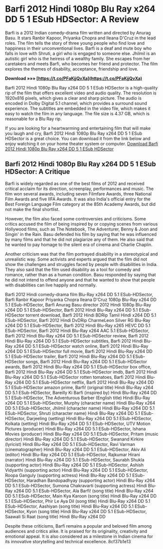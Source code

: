 # Barfi 2012 Hindi 1080p Blu Ray x264 DD 5 1 ESub HDSector: A Review
 
Barfi is a 2012 Indian comedy-drama film written and directed by Anurag Basu. It stars Ranbir Kapoor, Priyanka Chopra and Ileana D'Cruz in the lead roles. The film tells the story of three young people who find love and happiness in their unconventional lives. Barfi is a deaf and mute boy who falls in love with Shruti, a girl who is engaged to someone else. Jhilmil is an autistic girl who is the heiress of a wealthy family. She escapes from her caretakers and meets Barfi, who becomes her friend and protector. The film explores the themes of disability, acceptance, friendship and love.
 
**Download »»» [https://t.co/PFaKjjQvXa](https://t.co/PFaKjjQvXa)**


 
Barfi 2012 Hindi 1080p Blu Ray x264 DD 5 1 ESub HDSector is a high-quality rip of the film that offers excellent video and audio quality. The resolution is 1920x816 pixels, which gives a clear and sharp picture. The audio is encoded in Dolby Digital 5.1 channel, which provides a surround sound experience. The subtitles are embedded in the video file, which makes it easy to watch the film in any language. The file size is 4.37 GB, which is reasonable for a Blu Ray rip.
 
If you are looking for a heartwarming and entertaining film that will make you laugh and cry, Barfi 2012 Hindi 1080p Blu Ray x264 DD 5 1 ESub HDSector is a great choice. You can download it from the link below and enjoy watching it on your home theater system or computer.
 [Download Barfi 2012 Hindi 1080p Blu Ray x264 DD 5 1 ESub HDSector](https://hdsector.to/torrents-details.php?id=12345)  
## Barfi 2012 Hindi 1080p Blu Ray x264 DD 5 1 ESub HDSector: A Critique
 
Barfi is widely regarded as one of the best films of 2012 and received critical acclaim for its direction, screenplay, performances and music. The film won several awards, including seven Filmfare Awards, three National Film Awards and five IIFA Awards. It was also India's official entry for the Best Foreign Language Film category at the 85th Academy Awards, but did not make the final shortlist.
 
However, the film also faced some controversies and criticisms. Some critics accused the film of being inspired by or copying scenes from various Hollywood films, such as The Notebook, The Adventurer, Benny & Joon and Singin' in the Rain. Basu defended his film by saying that he was influenced by many films and that he did not plagiarize any of them. He also said that he wanted to pay homage to the silent era of cinema and Charlie Chaplin.
 
Another criticism was that the film portrayed disability in a stereotypical and unrealistic way. Some activists and experts argued that the film did not show the challenges and struggles faced by people with disabilities in India. They also said that the film used disability as a tool for comedy and romance, rather than as a human condition. Basu responded by saying that he did not intend to offend anyone and that he wanted to show that people with disabilities can live happily and normally.
 
Barfi 2012 Hindi comedy-drama film Blu-Ray x264 DD 5.1 ESub-HDSector,  Barfi Ranbir Kapoor Priyanka Chopra Ileana D'Cruz 1080p Blu-Ray x264 DD 5.1 ESub-HDSector,  Barfi Anurag Basu director 2012 Hindi 1080p Blu-Ray x264 DD 5.1 ESub-HDSector,  Barfi 2012 Hindi Blu-Ray x264 DD 5.1 ESub-HDSector torrent download,  Barfi 2012 Hindi BDRip Tamil Hindi x264 DD 5.1 ESub-HDSector,  Barfi 2012 Hindi DvDRip CharmeLeon Silver RG Blu-Ray x264 DD 5.1 ESub-HDSector,  Barfi 2012 Hindi Blu-Ray x265 HEVC DD 5.1 ESub-HDSector,  Barfi 2012 Hindi Blu-Ray x264 AAC 5.1 ESub-HDSector,  Barfi 2012 Hindi Blu-Ray x264 DD 5.1 ESub-HDSector review,  Barfi 2012 Hindi Blu-Ray x264 DD 5.1 ESub-HDSector subtitles,  Barfi 2012 Hindi Blu-Ray x264 DD 5.1 ESub-HDSector watch online,  Barfi 2012 Hindi Blu-Ray x264 DD 5.1 ESub-HDSector full movie,  Barfi 2012 Hindi Blu-Ray x264 DD 5.1 ESub-HDSector trailer,  Barfi 2012 Hindi Blu-Ray x264 DD 5.1 ESub-HDSector songs,  Barfi 2012 Hindi Blu-Ray x264 DD 5.1 ESub-HDSector awards,  Barfi 2012 Hindi Blu-Ray x264 DD 5.1 ESub-HDSector box office,  Barfi 2012 Hindi Blu-Ray x264 DD 5.1 ESub-HDSector imdb,  Barfi 2012 Hindi Blu-Ray x264 DD 5.1 ESub-HDSector rotten tomatoes,  Barfi 2012 Hindi Blu-Ray x264 DD 5.1 ESub-HDSector netflix,  Barfi 2012 Hindi Blu-Ray x264 DD 5.1 ESub-HDSector amazon prime,  Barfi! (original title) Hindi Blu-Ray x264 DD 5.1 ESub-HDSector,  Bareilly Ki Barfi (inspired by) Hindi Blu-Ray x264 DD 5.1 ESub-HDSector,  The Adventurous Barber (English title) Hindi Blu-Ray x264 DD 5.1 ESub-HDSector,  Murphy (character name) Hindi Blu-Ray x264 DD 5.1 ESub-HDSector,  Jhilmil (character name) Hindi Blu-Ray x264 DD 5.1 ESub-HDSector,  Shruti (character name) Hindi Blu-Ray x264 DD 5.1 ESub-HDSector,  Darjeeling (setting) Hindi Blu-Ray x264 DD 5.1 ESub-HDSector,  Kolkata (setting) Hindi Blu-Ray x264 DD 5.1 ESub-HDSector,  UTV Motion Pictures (producer) Hindi Blu-Ray x264 DD 5.1 ESub-HDSector,  Ishana Movies (producer) Hindi Blu-Ray x264 DD 5.1 ESub-HDSector,  Pritam (music director) Hindi Blu-Ray x264 DD 5.1 ESub-HDSector,  Swanand Kirkire (lyricist) Hindi Blu-Ray x264 DD 5.1 ESub-HDSector,  Ravi Varman (cinematographer) Hindi Blu-Ray x264 DD 5.1 ESub-HDSector,  Akiv Ali (editor) Hindi Blu-Ray x264 DD 5.1 ESub-HDSector,  Rajkumar Hirani (narrator) Hindi Blu-Ray x264 DD 5.1 ESub-HDSector,  Saurabh Shukla (supporting actor) Hindi Blu-Ray x264 DD 5.1 ESub-HDSector,  Ashish Vidyarthi (supporting actor) Hindi Blu-Ray x264 DD 5.1 ESub-HDSector,  Roopa Ganguly (supporting actress) Hindi Blu-Ray x264 DD 5.1 ESub-HDSector,  Haradhan Bandopadhyay (supporting actor) Hindi Blu-Ray x264 DD 5.1 ESub-HDSector,  Sumona Chakravarti (supporting actress) Hindi Blu-Ray x264 DD 5.1 ESub-HDSector,  Ala Barfi! (song title) Hindi Blu-Ray x264 DD 5.1 ESub-HDSector,  Main Kya Karoon (song title) Hindi Blu-Ray x264 DD 5.1 ESub-HDSector,  Phir Le Aya Dil (song title) Hindi Blu-Ray x264 DD 5.1 ESub-HDSector,  Aashiyan (song title) Hindi Blu-Ray x264 DD 5.1 ESub-HDSector,  Kyon (song title) Hindi Blu-Ray x264 DD 5.1 ESub-HDSector,  Saawali Si Raat (song title) Hindi Blu-Ray x264 DD
 
Despite these criticisms, Barfi remains a popular and beloved film among audiences and critics alike. It is praised for its originality, creativity and emotional appeal. It is also considered as a milestone in Indian cinema for its innovative storytelling and technical excellence.
 8cf37b1e13
 
